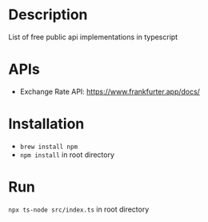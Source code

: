 # Description
List of free public api implementations in typescript

# APIs
* Exchange Rate API: https://www.frankfurter.app/docs/

# Installation
* `brew install npm`
* `npm install` in root directory

# Run
`npx ts-node src/index.ts` in root directory
